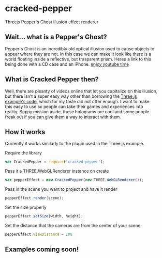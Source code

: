 # cracked-pepper
Threejs Pepper's Ghost illusion effect renderer

## Wait... what is a Pepper's Ghost?
Pepper's Ghost is an incredibly old optical illusion used to cause objects to appear where they are not. In this case we can make it look like there is a world floating inside a reflective, but trasparent prism. Heres a link to this being done with a CD case and an iPhone.
[enjoy youtube time](https://www.youtube.com/watch?v=9t0cOYvOy4M)

## What is Cracked Pepper then?
Well, there are pleanty of videos online that let you capitalize on this illusion, but there isn't a super easy way other than borrowing the [Three.js example's code](http://threejs.org/examples/webgl_effects_peppersghost.html), which for my taste did not offer enough. I want to make this easy to use so people can take their games and experiences into reality. Sappy mission aside, these holograms are cool and some people freak out if you can give them a way to interact with them.

## How it works
Currently it works similarly to the plugin used in the Three.js example. 

Require the library 
```javascript
var CrackedPepper = require('cracked-pepper');
```

Pass it a THREE.WebGLRenderer instance on create
```javascript
var pepperEffect = new CrackedPepper(new THREE.WebGLRenderer());
```

Pass in the scene you want to project and have it render
```javascript
pepperEffect.render(scene);
```

Set the size properly
```javascript
pepperEffect.setSize(width, height);
```

Set the distance that the cameras are from the center of your scene
```javascript
pepperEffect.viewDistance = 100
```

## Examples coming soon!
